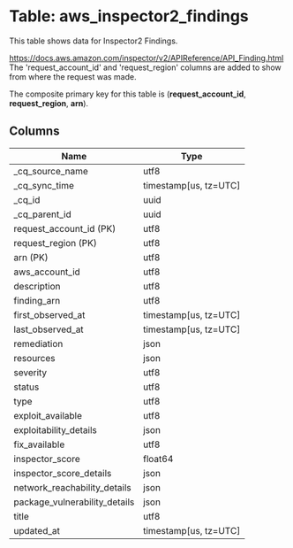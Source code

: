 # Table: aws_inspector2_findings

This table shows data for Inspector2 Findings.

https://docs.aws.amazon.com/inspector/v2/APIReference/API_Finding.html
The 'request_account_id' and 'request_region' columns are added to show from where the request was made.

The composite primary key for this table is (**request_account_id**, **request_region**, **arn**).

## Columns

| Name          | Type          |
| ------------- | ------------- |
|_cq_source_name|utf8|
|_cq_sync_time|timestamp[us, tz=UTC]|
|_cq_id|uuid|
|_cq_parent_id|uuid|
|request_account_id (PK)|utf8|
|request_region (PK)|utf8|
|arn (PK)|utf8|
|aws_account_id|utf8|
|description|utf8|
|finding_arn|utf8|
|first_observed_at|timestamp[us, tz=UTC]|
|last_observed_at|timestamp[us, tz=UTC]|
|remediation|json|
|resources|json|
|severity|utf8|
|status|utf8|
|type|utf8|
|exploit_available|utf8|
|exploitability_details|json|
|fix_available|utf8|
|inspector_score|float64|
|inspector_score_details|json|
|network_reachability_details|json|
|package_vulnerability_details|json|
|title|utf8|
|updated_at|timestamp[us, tz=UTC]|